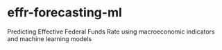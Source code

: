 # effr-forecasting-ml
 Predicting Effective Federal Funds Rate using macroeconomic indicators and machine learning models
